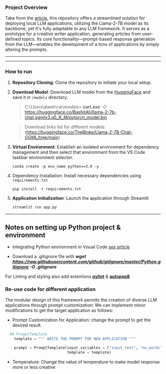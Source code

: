 ### Project Overview

Take from the [article](https://medium.com/@xriteshsharmax/quick-and-simple-setting-up-your-first-local-llm-project-c08bde3bb921),  this repository offers a streamlined solution for deploying local LLM applications, utilizing the Llama-2-7B model as its backbone, yet it's fully adaptable to any LLM framework. It serves as a prototype for a creative writer application, generating articles from user-defined topics. Its core functionality—prompt-based response generation from the LLM—enables the development of a tons of applications by simply altering the prompts.

---

---

### How to run

1. **Repository Cloning**: Clone the repository to initiate your local setup.
2. **Download Model**: Download LLM model from the [HuggingFace](https://huggingface.co/models) and save it in `/models` directory.
   > C:\Users\alank\cw\models> **curl.exe**  *-O* https://huggingface.co/BashitAli/llama-2-7b-chat.ggmlv3.q5_K_M/pytorch_model.bin   

   > Download links list for different models: (https://huggingface.co/TheBloke/Llama-2-7B-Chat-GGML/tree/main)
3. **Virtual Environment**: Establish an isolated environment for dependency management and then select that environment from the VS Code taskbar environment selector.
   ```
   conda create -p env_name python==3.9 -y
   ```
4. Dependency Installation: Install necessary dependencies using `requirements.txt`
   ```python
   pip install -r requirements.txt
   ```
5. **Application Initialization**: Launch the application through Streamlit
   ```python
   streamlit run app.py
   ```

---

## Notes on setting up Python project & environment

- Integrating Python environment in Visual Code _[see article](https://code.visualstudio.com/docs/python/environments)_

- Download a .gitignore file with **_wget https://raw.githubusercontent.com/github/gitignore/master/Python.gitignore -O .gitignore_**

For Linting and styling also add extentions **[pylint](https://marketplace.visualstudio.com/items?itemName=ms-python.pylint)** & **[autopep8](https://marketplace.visualstudio.com/items?itemName=ms-python.autopep8)**

### Re-use code for different application

The modular design of this framework permits the creation of diverse LLM applications through prompt customization:
We can implement minor modifications to get the target application as follows:

- Prompt Customization for Application: change the prompt to get the desired result.

```python
  ## PromptTemplate
    template = """ WRITE THE PROMPT FOR NEW APPLICATION """

    prompt = PromptTemplate(input_variables = ["input_text", "no_words", "blog_style"],
                            template = template)
```

- Temperature: Change the value of temperature to make model response more or less creative
